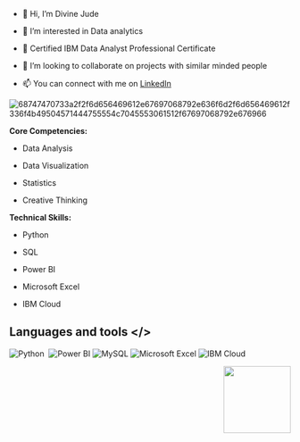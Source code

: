 - 👋 Hi, I’m Divine Jude

- 👀 I’m interested in Data analytics

- 🌱 Certified IBM Data Analyst Professional Certificate

- 💞️ I’m looking to collaborate on projects with similar minded people

- 📫 You can connect with me on [LinkedIn](https://www.linkedin.com/in/divine-jude)
  
![68747470733a2f2f6d656469612e67697068792e636f6d2f6d656469612f336f4b49504571444755554c7045553061512f67697068792e676966](https://github.com/Divine-Jude/Divine-Jude/assets/95667763/1c5cbd3d-4aec-4ee0-a9e6-ee88704fe83a)

**Core Competencies:**

- Data Analysis

- Data Visualization

- Statistics

- Creative Thinking



**Technical Skills:**

- Python

- SQL

- Power BI

- Microsoft Excel

- IBM Cloud

## Languages and tools  </>
  
![Python](https://img.shields.io/badge/-Python-05122A?style=flat&logo=python)&nbsp;
  ![Power BI](https://img.shields.io/badge/Power%20BI-F2C811.svg?style=for-the-badge&logo=Power-BI&logoColor=black)
    ![MySQL](https://img.shields.io/badge/MySQL-4479A1.svg?style=for-the-badge&logo=MySQL&logoColor=white)
      ![Microsoft Excel](https://img.shields.io/badge/Microsoft%20Excel-217346.svg?style=for-the-badge&logo=Microsoft-Excel&logoColor=white)
        ![IBM Cloud](https://img.shields.io/badge/IBM%20Cloud-1261FE.svg?style=for-the-badge&logo=IBM-Cloud&logoColor=white)
        

<img src="https://raw.githubusercontent.com/roshangrewal/IBM-Data-Science-Professional-Certification/master/IBM-Banner.png" align="right" width="120" />
<!---
Divine-Jude/Divine-Jude is a ✨ special ✨ repository because its `README.md` (this file) appears on your GitHub profile.
You can click the Preview link to take a look at your changes.
--->
